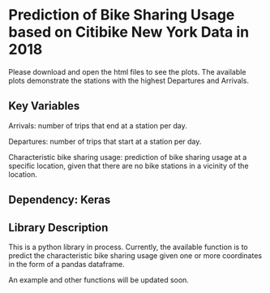 # Prediction of Bike Sharing Usage based on Citibike New York Data in 2018

Please download and open the html files to see the plots. The available plots demonstrate the stations with the highest Departures and Arrivals.

## Key Variables
Arrivals: number of trips that end at a station per day. 

Departures: number of trips that start at a station per day. 

Characteristic bike sharing usage: prediction of bike sharing usage at a specific location, given that there are no bike stations in a vicinity of the location.

## Dependency: Keras

## Library Description

This is a python library in process. Currently, the available function is to predict the characteristic bike sharing usage given one or more coordinates in the form of a pandas dataframe.

An example and other functions will be updated soon.
